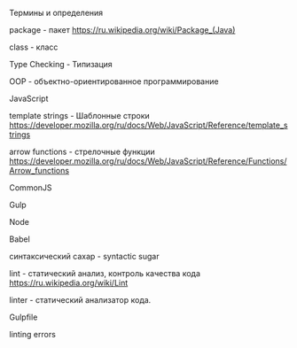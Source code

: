 Термины и определения

package - пакет
https://ru.wikipedia.org/wiki/Package_(Java)

class - класс

Type Checking - Типизация

OOP - объектно-ориентированное программирование

JavaScript

template strings - Шаблонные строки
https://developer.mozilla.org/ru/docs/Web/JavaScript/Reference/template_strings

arrow functions - стрелочные функции
https://developer.mozilla.org/ru/docs/Web/JavaScript/Reference/Functions/Arrow_functions

CommonJS

Gulp

Node

Babel

синтаксический сахар - syntactic sugar

lint - статический анализ, контроль качества кода
https://ru.wikipedia.org/wiki/Lint

linter - статический анализатор кода.

Gulpfile

linting errors

